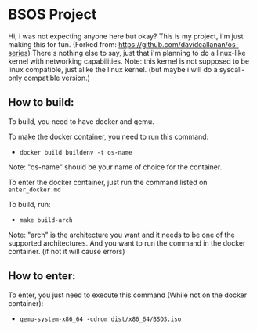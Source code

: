 # BSOS Project

Hi, i was not expecting anyone here but okay?
This is my project, i'm just making this for fun. (Forked from: https://github.com/davidcallanan/os-series)
There's nothing else to say, just that i'm planning to do a linux-like kernel with networking capabilities.
Note: this kernel is not supposed to be linux compatible, just alike the linux kernel. (but maybe i will do a syscall-only compatible version.)

## How to build:

To build, you need to have docker and qemu.

To make the docker container, you need to run this command:
 - `docker build buildenv -t os-name`

Note: "os-name" should be your name of choice for the container.

To enter the docker container, just run the command listed on `enter_docker.md`

To build, run:
 - `make build-arch`

Note: "arch" is the architecture you want and it needs to be one of the supported architectures. And you want to run the command in the docker container. (if not it will cause errors)

## How to enter:

To enter, you just need to execute this command (While not on the docker container): 
 - `qemu-system-x86_64 -cdrom dist/x86_64/BSOS.iso`
